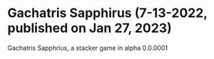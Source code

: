 # Gachatris Sapphirus (7-13-2022, published on Jan 27, 2023)
Gachatris Sapphrius, a stacker game in alpha 0.0.0001

